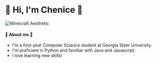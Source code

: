 # 🫧 Hi, I'm Chenice 🫧 
![Minecraft Aesthetic](https://github.com/chenicetaylor5/chenicetaylor5/assets/146015275/5cd29d0a-0389-4334-803d-f5ee3f79c3f1)

#### 💫 About me 💫
- I'm a first-year Computer Science student at Georgia State University.
- I'm proficient in Python and familiar with Java and Javascript.
- I love learning new skills!
<!--
**chenicetaylor5/chenicetaylor5** is a ✨ _special_ ✨ repository because its `README.md` (this file) appears on your GitHub profile.

Here are some ideas to get you started:

- 🔭 I’m currently working on ...
- 🌱 I’m currently learning ...
- 👯 I’m looking to collaborate on ...
- 🤔 I’m looking for help with ...
- 💬 Ask me about ...
- 📫 How to reach me: ...
- 😄 Pronouns: ...
- ⚡ Fun fact: ...
-->
